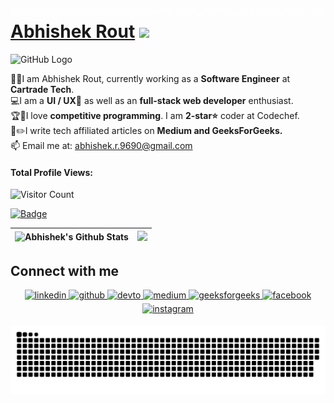 # ![Hello](Hello(1).gif)[Abhishek Rout](https://abhishek-rout.github.io/) <img src="https://raw.githubusercontent.com/MartinHeinz/MartinHeinz/master/wave.gif" width="30">
![GitHub Logo](https://user-images.githubusercontent.com/64718836/92372981-5161db00-f11b-11ea-8092-1b4ef99678d3.jpeg)

👨‍🎓I am Abhishek Rout, currently working as a **Software Engineer** at **Cartrade Tech**. <br />
💻I am a **UI / UX**📱 as well as an **full-stack web developer** enthusiast.<br />
🏆🥇I love **competitive programming**. I am **2-star⭐️** coder at Codechef.<br />
📝✏️I write tech affiliated articles on **Medium and GeeksForGeeks.** <br />
📫 Email me at: <a onclick="window.open('mailto:abhishek.r.9690@gmail.com')" target="_blank">abhishek.r.9690@gmail.com</a><br />


#### Total Profile Views:
![Visitor Count](https://profile-counter.glitch.me/abhishek-rout/count.svg)


[![Badge](https://cp-logo.vercel.app/codechef/abhishek_rout)](https://www.codechef.com/users/abhishek_rout)


![Abhishek's Github Stats](https://github-readme-stats.vercel.app/api?username=Abhishek-Rout&show_icons=true)|<img src="https://github-readme-streak-stats.herokuapp.com/?user=abhishek-rout"/>|
|---|---|
 
 

## Connect with me  
<div align="center">
 <a href="https://www.linkedin.com/in/abhishek-rout-032330192/" target="_blank">
<img src=https://img.shields.io/badge/linkedin-%231E77B5.svg?&style=for-the-badge&logo=linkedin&logoColor=white alt=linkedin style="margin-bottom: 5px;" />
</a>
<a href="https://github.com/Abhishek-Rout" target="_blank">
<img src=https://img.shields.io/badge/github-%2324292e.svg?&style=for-the-badge&logo=github&logoColor=white alt=github style="margin-bottom: 5px;" />
</a>
<a href="https://dev.to/abhishekrout" target="_blank">
<img src=https://img.shields.io/badge/dev.to-%2308090A.svg?&style=for-the-badge&logo=dev.to&logoColor=white alt=devto style="margin-bottom: 5px;" />
</a>
<a href="https://medium.com/@abhishek.r.9690" target="_blank">
<img src=https://img.shields.io/badge/medium-%23292929.svg?&style=for-the-badge&logo=medium&logoColor=white alt=medium style="margin-bottom: 5px;" />
</a>
<a href="https://auth.geeksforgeeks.org/user/antminer" target="_blank">
<img src=https://img.shields.io/badge/geeksforgeeks-%2f8d46.svg?&style=for-the-badge&logo=geeksforgeeks&logoColor=white alt=geeksforgeeks style="margin-bottom: 5px;" />
</a>
<a href="https://www.facebook.com/abhishek.rout.1829/" target="_blank">
<img src=https://img.shields.io/badge/facebook-%232E87FB.svg?&style=for-the-badge&logo=facebook&logoColor=white alt=facebook style="margin-bottom: 5px;" />
</a>
<a href="https://instagram.com/mr.abhishek_rout" target="_blank">
<img src=https://img.shields.io/badge/instagram-%23000000.svg?&style=for-the-badge&logo=instagram&logoColor=white alt=instagram style="margin-bottom: 5px;" />
</a>
</div>

![Snake Graph](https://github.com/kothariji/kothariji/blob/master/github-user-contribution.svg)
